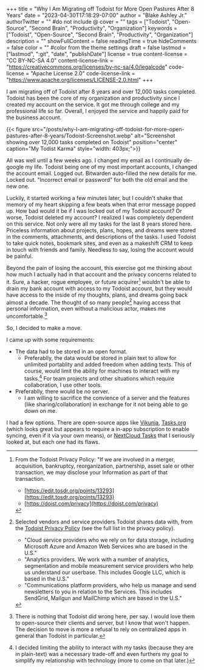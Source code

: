+++
title = "Why I Am Migrating off Todoist for More Open Pastures After 8 Years"
date = "2023-04-30T17:18:29-07:00"
author = "Blake Ashley Jr."
authorTwitter = "" #do not include @
cover = ""
tags = ["Todoist", "Open-Source", "Second Brain", "Productivity", "Organization"]
keywords = ["Todoist", "Open-Source", "Second Brain", "Productivity", "Organization"]
description = ""
showFullContent = false
readingTime = true
hideComments = false
color = "" #color from the theme settings
draft = false
lastmod = ["lastmod", ":git", "date", "publishDate"]
license = true
content-license = "CC BY-NC-SA 4.0"
content-license-link = "https://creativecommons.org/licenses/by-nc-sa/4.0/legalcode"
code-license = "Apache License 2.0"
code-license-link = "https://www.apache.org/licenses/LICENSE-2.0.html"
+++

I am migrating off of Todoist after 8 years and over 12,000 tasks completed. Todoist has been the core of my organization and productivity since I created my account on the service. It got me through college and my professional life so far. Overall, I enjoyed the service and happily paid for the business account.

{{< figure src="/posts/why-I-am-migrating-off-todoist-for-more-open-pastures-after-8-years/Todoist-Screenshot.webp" alt="Screenshot showing over 12,000 tasks completed on Todoist" position="center" caption="My Todist Karma" style="width: 403px;">}}

All was well until a few weeks ago. I changed my email as I continually de-google my life. Todoist being one of my most important accounts, I changed the account email. Logged out. Bitwarden auto-filled the new details for me. Locked out. "Incorrect email or password" for both the old email and the new one.

Luckily, it started working a few minutes later, but I couldn't shake that memory of my heart skipping a few beats when that error message popped up. How bad would it be if I was locked out of my Todoist account? Or worse, Todoist deleted my account? I realized I was completely dependent on this service. Not only were all my tasks for the last 8 years stored here. Priceless information about projects, plans, hopes, and dreams were stored in the comments, attachments, and descriptions of the tasks. I used Todoist to take quick notes, bookmark sites, and even as a makeshift CRM to keep in touch with friends and family. Needless to say, losing the account would be painful.

Beyond the pain of losing the account, this exercise got me thinking about how much I actually had in that account and the privacy concerns related to it. Sure, a hacker, rogue employee, or future acquirer[^1] wouldn't be able to drain my bank account with access to my Todoist account, but they would have access to the inside of my thoughts, plans, and dreams going back almost a decade. The thought of so many people[^2] having access that personal information, even without a malicious actor, makes me uncomfortable.[^3]

So, I decided to make a move.

I came up with some requirements:

- The data had to be stored in an open format.
  - Preferablly, the data would be stored in plain text to allow for unlimited portablity and added freedom when adding texts. This of course, would limit the ability for machines to interact with my tasks.[^4] For team projects and other situations which require collaboration, I use other tools.
- Preferablly, there would be no server.
  - I am willing to sacrifice the convience of a server and the features (like sharing/collaboration) in exchange for it not being able to go down on me.

I had a few options. There are open-source apps like [Vikunja](https://vikunja.io/), [Tasks.org](https://tasks.org) (which looks great but appears to require a in-app subscription to enable syncing, even if it via your own means), or [NextCloud Tasks](https://apps.nextcloud.com/apps/tasks) that I seriously looked at, but each one had its flaws.

[^1]: From the Todoist Privacy Policy: "If we are involved in a merger, acquisition, bankruptcy, reorganization, partnership, asset sale or other transaction, we may disclose your Information as part of that transaction.
    - [https://edit.tosdr.org/points/13293](https://edit.tosdr.org/points/13293)
    - [https://doist.com/privacy](https://doist.com/privacy)

[^2]: Selected vendors and service providers Todoist shares data with, from the [Todoist Privacy Policy](https://doist.com/privacy) (see the full list in the privacy policy).
      - "Cloud service providers who we rely on for data storage, including Microsoft Azure and Amazon Web Services who are based in the U.S."
      - "Analytics providers. We work with a number of analytics, segmentation and mobile measurement service providers who help us understand our userbase. This includes Google LLC, which is based in the U.S."
      - "Communications platform providers, who help us manage and send newsletters to you in relation to the Services. This includes SendGrid, Mailgun and MailChimp which are based in the U.S."

[^3]: There is nothing that Todoist did wrong here, per say. I would love them to open-source their clients and server, but I know that won't happen. The decision to move is more a refusal to rely on centralized apps in general than Todoist in particular. 

[^4]: I decided limiting the ability to interact with my tasks (because they are in plain-text) was a necessary trade-off and even furthers my goal to simplify my relationship with technology (more to come on that later.)